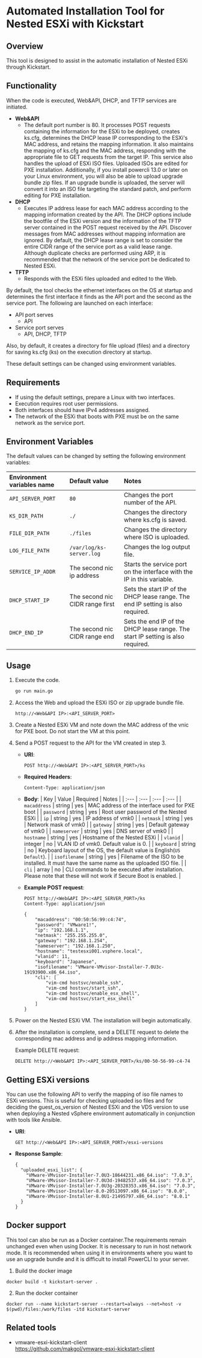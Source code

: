 # Automated Installation Tool for Nested ESXi with Kickstart 

## Overview
This tool is designed to assist in the automatic installation of Nested ESXi through Kickstart.

## Functionality
When the code is executed, Web&API, DHCP, and TFTP services are initiated.

- **Web&API**
  - The default port number is 80. It processes POST requests containing the information for the ESXi to be deployed, creates ks.cfg, determines the DHCP lease IP corresponding to the ESXi's MAC address, and retains the mapping information. It also maintains the mapping of ks.cfg and the MAC address, responding with the appropriate file to GET requests from the target IP. This service also handles the upload of ESXi ISO files. Uploaded ISOs are edited for PXE installation. Additionally, if you install powercli 13.0 or later on your Linux environment, you will also be able to upload upgrade bundle zip files. If an upgrade bundle is uploaded, the server will convert it into an ISO file targeting the standard patch, and perform editing for PXE installation.
- **DHCP**
  - Executes IP address lease for each MAC address according to the mapping information created by the API. The DHCP options include the bootfile of the ESXi version and the information of the TFTP server contained in the POST request received by the API. Discover messages from MAC addresses without mapping information are ignored. By default, the DHCP lease range is set to consider the entire CIDR range of the service port as a valid lease range. Although duplicate checks are performed using ARP, it is recommended that the network of the service port be dedicated to Nested ESXi.
- **TFTP**
  - Responds with the ESXi files uploaded and edited to the Web.

By default, the tool checks the ethernet interfaces on the OS at startup and determines the first interface it finds as the API port and the second as the service port. The following are launched on each interface:

- API port serves
  - API
- Service port serves
  - API, DHCP, TFTP

Also, by default, it creates a directory for file upload (files) and a directory for saving ks.cfg (ks) on the execution directory at startup.

These default settings can be changed using environment variables.

## Requirements
- If using the default settings, prepare a Linux with two interfaces.
- Execution requires root user permissions.
- Both interfaces should have IPv4 addresses assigned.
- The network of the ESXi that boots with PXE must be on the same network as the service port.

## Environment Variables
The default values can be changed by setting the following environment variables:

| Environment variables name | Default value | Notes |
| :--- | :--- | :--- |
| `API_SERVER_PORT` | `80` | Changes the port number of the API. |
| `KS_DIR_PATH` | `./` | Changes the directory where ks.cfg is saved. | 
| `FILE_DIR_PATH` | `./files` | Changes the directory where ISO is uploaded. |
| `LOG_FILE_PATH` | `/var/log/ks-server.log` | Changes the log output file. |
| `SERVICE_IP_ADDR` | The second nic ip address | Starts the service port on the interface with the IP in this variable. |
| `DHCP_START_IP` | The second nic CIDR range first | Sets the start IP of the DHCP lease range. The end IP setting is also required. |
| `DHCP_END_IP` | The second nic CIDR range end| Sets the end IP of the DHCP lease range. The start IP setting is also required. |

## Usage
1. Execute the code.
    ```bash
    go run main.go
    ```

2. Access the Web and upload the ESXi ISO or zip upgrade bundle file.
    ```
    http://<Web&API IP>:<API_SERVER_PORT>
    ```

3. Create a Nested ESXi VM and note down the MAC address of the vnic for PXE boot. Do not start the VM at this point.

4. Send a POST request to the API for the VM created in step 3.

    - **URI**: 
        ```
        POST http://<Web&API IP>:<API_SERVER_PORT>/ks
        ```
    - **Required Headers**: 
        ```
        Content-Type: application/json
        ```
    - **Body**: 
        | Key | Value | Required | Notes |
        | :--- | :--- | :--- | :--- |
        | `macaddress` | string | yes | MAC address of the interface used for PXE boot |
        | `password` | string | yes | Root user password of the Nested ESXi |
        | `ip` | string | yes | IP address of vmk0 |
        | `netmask` | string | yes | Network mask of vmk0 |
        | `gateway` | string | yes | Default gateway of vmk0 |
        | `nameserver` | string | yes | DNS server of vmk0 |
        | `hostname` | string | yes | Hostname of the Nested ESXi |
        | `vlanid` | integer | no | VLAN ID of vmk0. Default value is 0. |
        | `keyboard` | string | no | Keyboard layout of the OS, the default value is English(`US Default`). |
        | `isofilename` | string | yes | Filename of the ISO to be installed. It must have the same name as the uploaded ISO file. |
        | `cli` | array | no | CLI commands to be executed after installation. Please note that these will not work if Secure Boot is enabled. |

    - **Example POST request**:
      ```
      POST http://<Web&API IP>:<API_SERVER_PORT>/ks
      Content-Type: application/json

      {
          "macaddress": "00:50:56:99:c4:74",
          "password": "VMware1!",
          "ip": "192.168.1.1",
          "netmask": "255.255.255.0",
          "gateway": "192.168.1.254",
          "nameserver": "192.168.1.250",
          "hostname": "testesxi001.vsphere.local",
          "vlanid": 11,
          "keyboard": "Japanese",
          "isofilename": "VMware-VMvisor-Installer-7.0U3c-19193900.x86_64.iso",
          "cli": [
              "vim-cmd hostsvc/enable_ssh",
              "vim-cmd hostsvc/start_ssh",
              "vim-cmd hostsvc/enable_esx_shell",
              "vim-cmd hostsvc/start_esx_shell"
          ]
      }
      ```

5. Power on the Nested ESXi VM. The installation will begin automatically.

6. After the installation is complete, send a DELETE request to delete the corresponding mac address and ip address mapping information.

    Example DELETE request:
    ```
    DELETE http://<Web&API IP>:<API_SERVER_PORT>/ks/00-50-56-99-c4-74
    ```

## Getting ESXi versions
You can use the following API to verify the mapping of iso file names to ESXi versions. This is useful for checking uploaded iso files and for deciding the guest_os_version of Nested ESXi and the VDS version to use when deploying a Nested vSphere environment automatically in conjunction with tools like Ansible.

- **URI**:
  ```
  GET http://<Web&API IP>:<API_SERVER_PORT>/esxi-versions
  ```

- **Response Sample**:
  ```
  {
    "uploaded_esxi_list": {
      "VMware-VMvisor-Installer-7.0U3-18644231.x86_64.iso": "7.0.3",
      "VMware-VMvisor-Installer-7.0U3d-19482537.x86_64.iso": "7.0.3",
      "VMware-VMvisor-Installer-7.0U3g-20328353.x86_64.iso": "7.0.3",
      "VMware-VMvisor-Installer-8.0-20513097.x86_64.iso": "8.0.0",
      "VMware-VMvisor-Installer-8.0U1-21495797.x86_64.iso": "8.0.1"
    }
  }
  ```

## Docker support
This tool can also be run as a Docker container.The requirements remain unchanged even when using Docker. It is necessary to run in host network mode. It is recommended when using it in environments where you want to use an upgrade bundle and it is difficult to install PowerCLI to your server.
1. Build the docker image
```
docker build -t kickstart-server .
```

2. Run the docker container
```
docker run --name kickstart-server --restart=always --net=host -v $(pwd)/files:/work/files -itd kickstart-server
```

## Related tools
- vmware-esxi-kickstart-client  
https://github.com/makgol/vmware-esxi-kickstart-client
